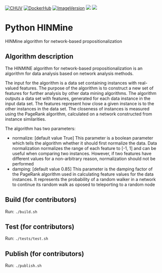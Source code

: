 [![CHUV](https://img.shields.io/badge/CHUV-LREN-AF4C64.svg)](https://www.unil.ch/lren/en/home.html) 
[![DockerHub](https://img.shields.io/badge/docker-hbpmip%2Fpython--hinmine-008bb8.svg)](https://hub.docker.com/r/hbpmip/python-hinmine/) 
[![ImageVersion](https://images.microbadger.com/badges/version/hbpmip/python-hinmine.svg)](https://hub.docker.com/r/hbpmip/python-hinmine/tags "hbpmip/java-rapidminer-knn image tags") 
[![](https://images.microbadger.com/badges/version/hbpmip/java-rapidminer-naivebayes.svg)](https://microbadger.com/images/hbpmip/python-hinmine "Get your own version badge on microbadger.com") 
[![](https://images.microbadger.com/badges/image/hbpmip/java-rapidminer-naivebayes.svg)](https://microbadger.com/images/hbpmip/python-hinmine "Get your own image badge on microbadger.com")

# Python HINMine

HINMine algorithm for network-based propositionalization

## Algorithm description

The HINMINE algorithm for network-based propositionalization is an algorithm for data analysis based on network analysis methods.

The input for the algorithm is a data set containing instances with real-valued features. The purpose of the algorithm is to construct a new set of features for further analysis by other data mining algorithms. The algorithm outputs a data set with features, generated for each data instance in the input data set. The features represent how close a given instance is to the other instances in the data set. The closeness of instances is measured using the PageRank algorithm, calculated on a network constructed from instance similarities.

The algorithm has two parameters:

  - normalize: [default value True] This parameter is a boolean parameter which tells the algorithm whether it should first normalize the data. Data normalization normalizes the range of each feature to [-1, 1] and can be useful when comparing two instances. However, if two features have different values for a non-arbitrary reason, normalization should not be performed
  - damping: [default value 0.85] This parameter is the damping factor of the PageRank algorithm used in calculating feature values for the data instances. It represents the probability of a random walker in a network to continue its random walk as oposed to teleporting to a random node



## Build (for contributors)

Run: `./build.sh`


## Test (for contributors)

Run: `./tests/test.sh`


## Publish (for contributors)

Run: `./publish.sh`
